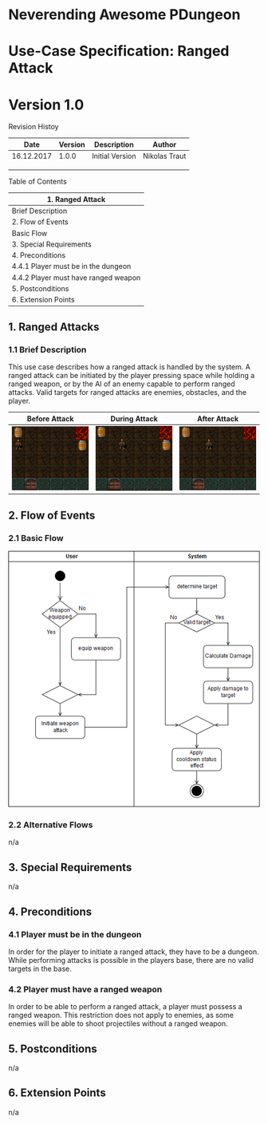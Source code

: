 # Neverending Awesome PDungeon

# Use-Case Specification: Ranged Attack

# Version 1.0

Revision Histoy

| **Date** | **Version** | **Description** | **Author** |
| --- | --- | --- | --- |
|16.12.2017 | 1.0.0 | Initial Version| Nikolas Traut |
|   |   |   |   |
|   |   |   |   |
|   |   |   |   |
			
			

Table of Contents


| 1.        Ranged Attack       |
| --- |
|         Brief Description        |
| 2.        Flow of Events        |
|         Basic Flow        |
| 3.        Special Requirements        |
| 4.        Preconditions        |
| 4.4.1    Player must be in the dungeon |
| 4.4.2    Player must have ranged weapon|
| 5.        Postconditions        |
| 6.        Extension Points        |

## 1. Ranged Attacks

### 1.1 Brief Description

This use case describes how a ranged attack is handled by the system. A ranged attack can be initiated by the player pressing 
space while holding a ranged weapon, or by the AI of an enemy capable to perform ranged attacks. Valid targets for ranged attacks are enemies, obstacles, and the player. 

Before Attack              |  During Attack |  After Attack 
:-------------------------:|:-------------------------:|:-------------------------:
 <img src= "https://github.com/AdrianSchneble/nap/blob/master/usecases/UC_RangedAttack_Screenshot1.png"> |  <img src="https://github.com/AdrianSchneble/nap/blob/master/usecases/UC_RangedAttack_Screenshot2.png">|  <img src= "https://github.com/AdrianSchneble/nap/blob/master/usecases/UC_RangedAttack_Screenshot3.png">


## 2. Flow of Events

### 2.1 Basic Flow

<img src= "https://github.com/AdrianSchneble/nap/blob/master/usecases/UC_RangedAttack_ActivityDiagram.png">

### 2.2 Alternative Flows

n/a


## 3. Special Requirements

n/a

## 4. Preconditions

### 4.1 Player must be in the dungeon

In order for the player to initiate a ranged attack, they have to be a dungeon. While performing attacks is possible in the players base, there are no valid targets in the base. 

### 4.2 Player must have a ranged weapon

In order to be able to perform a ranged attack, a player must possess a ranged weapon. This restriction does not apply to enemies, as some enemies will be able to shoot projectiles without a ranged weapon. 

## 5. Postconditions

n/a

## 6. Extension Points

n/a




